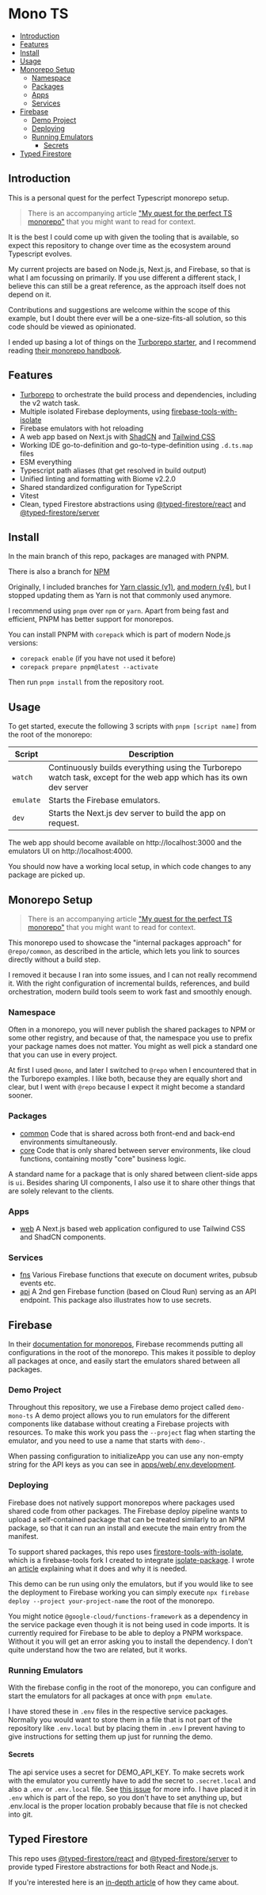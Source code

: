 # Mono TS

<!-- TOC -->

- [Introduction](#introduction)
- [Features](#features)
- [Install](#install)
- [Usage](#usage)
- [Monorepo Setup](#monorepo-setup)
  - [Namespace](#namespace)
  - [Packages](#packages)
  - [Apps](#apps)
  - [Services](#services)
- [Firebase](#firebase)
  - [Demo Project](#demo-project)
  - [Deploying](#deploying)
  - [Running Emulators](#running-emulators)
    - [Secrets](#secrets)
- [Typed Firestore](#typed-firestore)

<!-- /TOC -->

## Introduction

This is a personal quest for the perfect Typescript monorepo setup.

> There is an accompanying article
> ["My quest for the perfect TS monorepo"](https://thijs-koerselman.medium.com/my-quest-for-the-perfect-ts-monorepo-62653d3047eb)
> that you might want to read for context.

It is the best I could come up with given the tooling that is available, so
expect this repository to change over time as the ecosystem around Typescript
evolves.

My current projects are based on Node.js, Next.js, and Firebase, so that is what
I am focussing on primarily. If you use different a different stack, I believe
this can still be a great reference, as the approach itself does not depend on
it.

Contributions and suggestions are welcome within the scope of this example, but
I doubt there ever will be a one-size-fits-all solution, so this code should be
viewed as opinionated.

I ended up basing a lot of things on the
[Turborepo starter](https://turbo.build/repo/docs/getting-started/create-new),
and I recommend reading
[their monorepo handbook](https://turbo.build/repo/docs/handbook).

## Features

- [Turborepo](https://turbo.build/) to orchestrate the build process and
  dependencies, including the v2 watch task.
- Multiple isolated Firebase deployments, using
  [firebase-tools-with-isolate](https://github.com/0x80/firebase-tools-with-isolate)
- Firebase emulators with hot reloading
- A web app based on Next.js with [ShadCN](https://ui.shadcn.com/) and
  [Tailwind CSS](https://tailwindcss.com/)
- Working IDE go-to-definition and go-to-type-definition using `.d.ts.map` files
- ESM everything
- Typescript path aliases (that get resolved in build output)
- Unified linting and formatting with Biome v2.2.0
- Shared standardized configuration for TypeScript
- Vitest
- Clean, typed Firestore abstractions using
  [@typed-firestore/react](https://github.com/0x80/typed-firestore) and
  [@typed-firestore/server](https://github.com/0x80/typed-firestore-server)

## Install

In the main branch of this repo, packages are managed with PNPM.

There is also a branch for [NPM](https://github.com/0x80/mono-ts/tree/use-npm)

Originally, I included branches for
[Yarn classic (v1)](https://github.com/0x80/mono-ts/tree/use-yarn-classic),
[and modern (v4)](https://github.com/0x80/mono-ts/tree/use-yarn-modern), but I
stopped updating them as Yarn is not that commonly used anymore.

I recommend using `pnpm` over `npm` or `yarn`. Apart from being fast and
efficient, PNPM has better support for monorepos.

You can install PNPM with `corepack` which is part of modern Node.js versions:

- `corepack enable` (if you have not used it before)
- `corepack prepare pnpm@latest --activate`

Then run `pnpm install` from the repository root.

## Usage

To get started, execute the following 3 scripts with `pnpm [script name]` from
the root of the monorepo:

| Script    | Description                                                                                                        |
| --------- | ------------------------------------------------------------------------------------------------------------------ |
| `watch`   | Continuously builds everything using the Turborepo watch task, except for the web app which has its own dev server |
| `emulate` | Starts the Firebase emulators.                                                                                     |
| `dev`     | Starts the Next.js dev server to build the app on request.                                                         |

The web app should become available on http://localhost:3000 and the emulators
UI on http://localhost:4000.

You should now have a working local setup, in which code changes to any package
are picked up.

## Monorepo Setup

> There is an accompanying article
> ["My quest for the perfect TS monorepo"](https://thijs-koerselman.medium.com/my-quest-for-the-perfect-ts-monorepo-62653d3047eb)
> that you might want to read for context.

This monorepo used to showcase the "internal packages approach" for
`@repo/common`, as described in the article, which lets you link to sources
directly without a build step.

I removed it because I ran into some issues, and I can not really recommend it.
With the right configuration of incremental builds, references, and build
orchestration, modern build tools seem to work fast and smoothly enough.

### Namespace

Often in a monorepo, you will never publish the shared packages to NPM or some
other registry, and because of that, the namespace you use to prefix your
package names does not matter. You might as well pick a standard one that you
can use in every project.

At first I used `@mono`, and later I switched to `@repo` when I encountered that
in the Turborepo examples. I like both, because they are equally short and
clear, but I went with `@repo` because I expect it might become a standard
sooner.

### Packages

- [common](./packages/common) Code that is shared across both front-end and
  back-end environments simultaneously.
- [core](./packages/core) Code that is only shared between server environments,
  like cloud functions, containing mostly "core" business logic.

A standard name for a package that is only shared between client-side apps is
`ui`. Besides sharing UI components, I also use it to share other things that
are solely relevant to the clients.

### Apps

- [web](./apps/web) A Next.js based web application configured to use Tailwind
  CSS and ShadCN components.

### Services

- [fns](./services/fns) Various Firebase functions that execute on document
  writes, pubsub events etc.
- [api](./services/api) A 2nd gen Firebase function (based on Cloud Run) serving
  as an API endpoint. This package also illustrates how to use secrets.

## Firebase

In their
[documentation for monorepos](https://firebase.google.com/docs/functions/organize-functions?gen=2nd#managing_multiple_source_packages_monorepo),
Firebase recommends putting all configurations in the root of the monorepo. This
makes it possible to deploy all packages at once, and easily start the emulators
shared between all packages.

### Demo Project

Throughout this repository, we use a Firebase demo project called `demo-mono-ts`
A demo project allows you to run emulators for the different components like
database without creating a Firebase projects with resources. To make this work
you pass the `--project` flag when starting the emulator, and you need to use a
name that starts with `demo-`.

When passing configuration to initializeApp you can use any non-empty string for
the API keys as you can see in
[apps/web/.env.development](apps/web/.env.development).

### Deploying

Firebase does not natively support monorepos where packages used shared code
from other packages. The Firebase deploy pipeline wants to upload a
self-contained package that can be treated similarly to an NPM package, so that
it can run an install and execute the main entry from the manifest.

To support shared packages, this repo uses
[firestore-tools-with-isolate](https://github.com/0x80/firebase-tools-with-isolate),
which is a firebase-tools fork I created to integrate
[isolate-package](https://github.com/0x80/isolate-package/). I wrote an
[article](https://thijs-koerselman.medium.com/deploy-to-firebase-without-the-hacks-e685de39025e)
explaining what it does and why it is needed.

This demo can be run using only the emulators, but if you would like to see the
deployment to Firebase working you can simply execute
`npx firebase deploy --project your-project-name` the root of the monorepo.

You might notice `@google-cloud/functions-framework` as a dependency in the
service package even though it is not being used in code imports. It is
currently required for Firebase to be able to deploy a PNPM workspace. Without
it you will get an error asking you to install the dependency. I don't quite
understand how the two are related, but it works.

### Running Emulators

With the firebase config in the root of the monorepo, you can configure and
start the emulators for all packages at once with `pnpm emulate`.

I have stored these in `.env` files in the respective service packages. Normally
you would want to store them in a file that is not part of the repository like
`.env.local` but by placing them in `.env` I prevent having to give instructions
for setting them up just for running the demo.

#### Secrets

The api service uses a secret for DEMO_API_KEY. To make secrets work with the
emulator you currently have to add the secret to `.secret.local` and also a
`.env` or `.env.local` file. See
[this issue](https://github.com/firebase/firebase-tools/issues/5520) for more
info. I have placed it in `.env` which is part of the repo, so you don't have to
set anything up, but .env.local is the proper location probably because that
file is not checked into git.

## Typed Firestore

This repo uses [@typed-firestore/react](https://github.com/0x80/typed-firestore)
and [@typed-firestore/server](https://github.com/0x80/typed-firestore-server) to
provide typed Firestore abstractions for both React and Node.js.

If you're interested here is an
[in-depth article](https://dev.to/0x80/how-to-write-clean-typed-firestore-code-37j2)
of how they came about.
